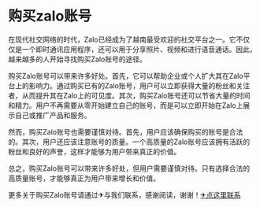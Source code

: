 # 购买zalo账号

在现代社交网络的时代，Zalo已经成为了越南最受欢迎的社交平台之一。它不仅仅是一个即时通讯应用程序，还可以用于分享照片、视频和进行语音通话。因此，越来越多的人开始寻找购买Zalo账号的途径。

购买Zalo账号可以带来许多好处。首先，它可以帮助企业或个人扩大其在Zalo平台上的影响力。通过购买已有的Zalo账号，用户可以立即获得大量的粉丝和关注者，从而提升其在Zalo上的可见度。其次，购买Zalo账号还可以节省大量的时间和精力。用户不再需要从零开始建立自己的账号，而是可以立即开始在Zalo上展示自己或推广产品和服务。

然而，购买Zalo账号也需要谨慎对待。首先，用户应该确保购买的账号是合法的。其次，用户还应该注意账号的质量。一个高质量的Zalo账号应该拥有活跃的粉丝和良好的声誉，这样才能够为用户带来真正的价值。

总之，购买Zalo账号可以带来许多好处，但用户需要谨慎对待。只有选择合法的高质量账号，才能够真正为用户带来增长和价值。

更多关于购买Zalo账号请通过✈与我们联系，感谢阅读，谢谢！[✈点这里联系](https://ww.k02.cc)